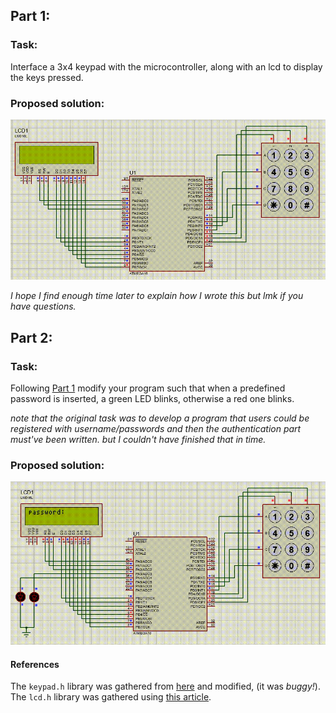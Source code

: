 ## Part 1:
### Task:

Interface a 3x4 keypad with the microcontroller, along with an lcd to display the keys pressed.

### Proposed solution:

<p align="center">
  <img src="https://github.com/rezmansouri/microlab/blob/main/Exercise%207/Part1/circuit.gif"/>
</p>

_I hope I find enough time later to explain how I wrote this but lmk if you have questions._

## Part 2:
### Task:

Following [Part 1](https://github.com/rezmansouri/microlab/blob/main/Exercise%207/Part1) modify your program such that when a predefined password is inserted, a green LED blinks, otherwise a red one blinks.

_note that the original task was to develop a program that users could be registered with username/passwords and then the authentication part must've been written. but I couldn't have finished that in time._

### Proposed solution:

<p align="center">
  <img src="https://github.com/rezmansouri/microlab/blob/main/Exercise%207/Part2/circuit.gif"/>
</p>

#### References

The `keypad.h` library was gathered from [here](https://microlearn.ir/1185/p_keypad.html) and modified, (it was _buggy!_).
The `lcd.h` library was gathered using [this article](https://www.electronicwings.com/avr-atmega/lcd16x2-interfacing-with-atmega16-32).
